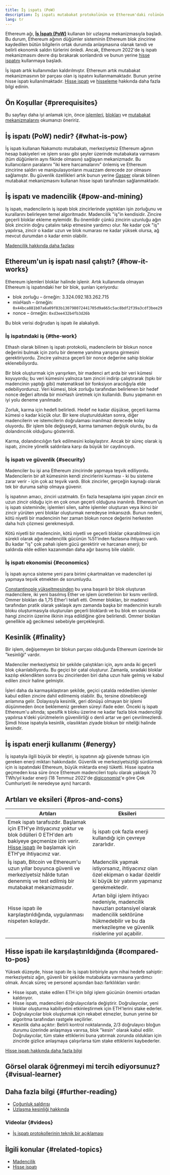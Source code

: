 ```yaml
---
title: İş ispatı (PoW)
description: İş ispatı mutabakat protokolünün ve Ethereum'daki rolünün bir açıklaması.
lang: tr
---
```


Ethereum ağı, **[İş İspatı (PoW)](/developers/docs/consensus-mechanisms/pow)** kullanan bir uzlaşma mekanizmasıyla başladı. Bu durum, Ethereum ağının düğümler sisteminin Ethereum blok zincirine kaydedilen bütün bilgilerin ortak durumda anlaşmasına olanak tanıdı ve belirli ekonomik saldırı türlerini önledi. Ancak, Ethereum 2022'de iş ispatı mekanizmasını devre dışı bırakarak sonlandırdı ve bunun yerine [hisse ispatını](/developers/docs/consensus-mechanisms/pos) kullanmaya başladı.

<InfoBanner emoji=":wave:">
    İş ispatı artık kullanımdan kaldırılmıştır. Ethereum artık mutabakat mekanizmasının bir parçası olan iş ispatını kullanmamaktadır. Bunun yerine hisse ispatı kullanılmaktadır. <a href="/developers/docs/consensus-mechanisms/pos/">Hisse ispatı</a> ve <a href="/staking/">hisseleme</a> hakkında daha fazla bilgi edinin.
</InfoBanner>

## Ön Koşullar {#prerequisites}

Bu sayfayı daha iyi anlamak için, önce [işlemleri](/developers/docs/transactions/), [blokları](/developers/docs/blocks/) ve [mutabakat mekanizmalarını](/developers/docs/consensus-mechanisms/) okumanızı öneririz.

## İş ispatı (PoW) nedir? {#what-is-pow}

İş ispatı kullanan Nakamoto mutabakatı, merkeziyetsiz Ethereum ağının hesap bakiyeleri ve işlem sırası gibi şeyler üzerinde mutabakata varmasını (tüm düğünlerin aynı fikirde olmasını) sağlayan mekanizmadır. Bu kullanıcıların paralarını "iki kere harcamalarını" önlemiş ve Ethereum zincirine saldırı ve manipulasyonların muazzam derecede zor olmasını sağlamıştır. Bu güvenlik özellikleri artık bunun yerine [Gasper](/developers/docs/consensus-mechanisms/pos/gasper/) olarak bilinen mutabakat mekanizmasını kullanan hisse ispatı tarafından sağlanmaktadır.

## İş ispatı ve madencilik {#pow-and-mining}

Iş ispatı, madencilerin iş ispatı blok zincirlerinde yaptıkları işin zorluğunu ve kurallarını belirleyen temel algoritmadır. Madencilik "iş"in kendisidir. Zincire geçerli bloklar ekleme eylemidir. Bu önemlidir çünkü zincirin uzunluğu ağın blok zincirin doğru çatalını takip etmesine yardımcı olur. Ne kadar çok "iş" yapılırsa, zincir o kadar uzun ve blok numarası ne kadar yüksek olursa, ağ mevcut durumdan o kadar emin olabilir.

[Madencilik hakkında daha fazlası](/developers/docs/consensus-mechanisms/pow/mining/)

## Ethereum'un iş ispatı nasıl çalıştı? {#how-it-works}

Ethereum işlemleri bloklar halinde işlenir. Artık kullanımda olmayan Ethereum iş ispatındaki her bir blok, şunları içeriyordu:

- blok zorluğu – örneğin: 3.324.092.183.262.715
- mixHash – örneğin: `0x44bca881b07a6a09f83b130798072441705d9a665c5ac8bdf2f39a3cdf3bee29`
- nonce – örneğin: `0xd3ee432b4fb3d26b`

Bu blok verisi doğrudan iş ispatı ile alakalıydı.

### İş ispatındaki iş {#the-work}

Ethash olarak bilinen iş ispatı protokolü, madencilerin bir blokun nonce değerini bulmak için zorlu bir deneme yanılma yarışına girmesini gerektiriyordu. Zincire yalnızca geçerli bir nonce değerine sahip bloklar eklenebiliyordu.

Bir blok oluşturmak için yarışırken, bir madenci art arda bir veri kümesi koyuyordu; bu veri kümesini yalnızca tam zinciri indirip çalıştırarak (tıpkı bir madencinin yaptığı gibi) matematiksel bir fonksiyon aracılığıyla elde edebiliyordunuz. Veri kümesi, blok zorluğu tarafından belirlenen bir hedef nonce değeri altında bir mixHash üretmek için kullanıldı. Bunu yapmanın en iyi yolu deneme yanılmadır.

Zorluk, karma için hedefi belirledi. Hedef ne kadar düşükse, geçerli karma kümesi o kadar küçük olur. Bir kere oluşturulduktan sonra, diğer madencilerin ve istemcilerin doğrulaması inanılmaz derecede kolay oluyordu. Bir işlem bile değişseydi, karma tamamen değişik olurdu, bu da dolandırıcılık olduğunu gösterirdi.

Karma, dolandırıcılığın fark edilmesini kolaylaştırır. Ancak bir süreç olarak iş ispatı, zincire yönelik saldırılara karşı da büyük bir caydırıcıydı.

### İş ispatı ve güvenlik {#security}

Madenciler bu işi ana Ethereum zincirinde yapmaya teşvik ediliyordu. Madencilerin bir alt kümesinin kendi zincirlerini kurması - ki bu sisteme zarar verir - için çok az teşvik vardı. Blok zincirler, gerçeğin kaynağı olarak tek bir duruma sahip olmaya güvenir.

İş ispatının amacı, zinciri uzatmaktı. En fazla hesaplama işini yapan zincir en uzun zincir olduğu için en çok onun geçerli olduğuna inanılırdı. Ethereum'un iş ispatı sisteminde; işlemleri silen, sahte işlemler oluşturan veya ikinci bir zincir yürüten yeni bloklar oluşturmak neredeyse imkansızdı. Bunun nedeni, kötü niyetli bir madencinin her zaman blokun nonce değerini herkesten daha hızlı çözmesi gerekmesiydi.

Kötü niyetli bir madencinin, kötü niyetli ve geçerli bloklar çıkarabilmesi için sürekli olarak ağın madencilik gücünün %51'inden fazlasına ihtiyacı vardı. Bu kadar "iş" çok pahalı işlem gücü gerektirir ve harcanan enerji; bir saldırıda elde edilen kazanımdan daha ağır basmış bile olabilir.

### İş ispatı ekonomisi {#economics}

İş ispatı ayrıca sisteme yeni para birimi çıkartmaktan ve madencileri işi yapmaya teşvik etmekten de sorumluydu.

[Constantinople yükseltmesinden](/history/#constantinople) bu yana başarılı bir blok oluşturan madencilere, iki yeni basılmış Ether ve işlem ücretlerinin bir kısmı verilirdi. Ommer blokları da 1,75 Ether'i telafi etti. Ommer blokları, bir madenci tarafından pratik olarak yaklaşık aynı zamanda başka bir madencinin kurallı bloku oluşturmasıyla oluşturulan geçerli bloklardı ve bu blok en sonunda hangi zincirin üzerine ilkinin inşa edildiğine göre belirlendi. Ommer blokları genellikle ağ gecikmesi sebebiyle gerçekleşirdi.

## Kesinlik {#finality}

Bir işlem, değişemeyen bir blokun parçası olduğunda Ethereum üzerinde bir "kesinliği" vardır.

Madenciler merkeziyetsiz bir şekilde çalıştıkları için, aynı anda iki geçerli blok çıkarılabiliyordu. Bu geçici bir çatal oluşturur. Zamanla, sıradaki bloklar kazılıp eklendikten sonra bu zincirlerden biri daha uzun hale gelmiş ve kabul edilen zincir haline gelmiştir.

İşleri daha da karmaşıklaştıran şekilde, geçici çatalda reddedilen işlemler kabul edilen zincire dahil edilmemiş olabilir. Bu, tersine dönebileceği anlamına gelir. Dolayısıyla kesinlik, geri dönüşü olmayan bir işlemi düşünmeden önce beklemeniz gereken süreyi ifade eder. Önceki iş ispatı Ethereum'u altında; spesifik `N` bloku üzerine ne kadar fazla blok madenciliği yapılırsa `N`'deki yürütmelerin güvenilirliği o denli artar ve geri çevrilmezlerdi. Şimdi hisse ispatıyla kesinlik, olasılıktan ziyade blokun bir niteliği halinde kesindir.

## İş ispatı enerji kullanımı {#energy}

İş ispatıyla ilgili büyük bir eleştiri, iş ispatının ağı güvende tutması için gereken enerji miktarı hakkındadır. Güvenlik ve merkeziyetsizliği sürdürmek için is ispatındaki Ethereum, büyük miktarda eneji tüketti. Hisse ispatına geçmeden kısa süre önce Ethereum madencileri toplu olarak yaklaşık 70 TWh/yıl kadar enerji (18 Temmuz 2022'de [digiconomist](https://digiconomist.net/)'e göre Çek Cumhuriyeti ile neredeyse aynı) harcardı.

## Artıları ve eksileri {#pros-and-cons}

| Artıları                                                                                                                                                                                                                             | Eksileri                                                                                                                                                                  |
| ------------------------------------------------------------------------------------------------------------------------------------------------------------------------------------------------------------------------------------ | ------------------------------------------------------------------------------------------------------------------------------------------------------------------------- |
| Emek ispatı tarafsızdır. Başlamak için ETH'ye ihtiyacınız yoktur ve blok ödülleri 0 ETH'den artı bakiyeye geçmenize izin verir. [Hisse ispatı](/developers/docs/consensus-mechanisms/pos/) ile başlamak için ETH'ye ihtiyacınız var. | İş ispatı çok fazla enerji kullandığı için çevreye zararlıdır.                                                                                                            |
| İş ispatı, Bitcoin ve Ethereum'u uzun yıllar boyunca güvenli ve merkeziyetsiz hâlde tutan denenmiş ve test edilmiş bir mutabakat mekanizmasıdır.                                                                                     | Madencilik yapmak istiyorsanız, ihtiyacınız olan özel ekipman o kadar özeldir ki büyük bir yatırım yapmanız gerekmektedir.                                                |
| Hisse ispatı ile karşılaştırıldığında, uygulanması nispeten kolaydır.                                                                                                                                                                | Artan bilgi işlem ihtiyacı nedeniyle, madencilik havuzları potansiyel olarak madencilik sektörüne hükmedebilir ve bu da merkezileşme ve güvenlik risklerine yol açabilir. |

## Hisse ispatı ile karşılaştırıldığında {#compared-to-pos}

Yüksek düzeyde, hisse ispatı ile iş ispatı birbiriyle aynı nihai hedefe sahiptir: merkeziyetsiz ağın, güvenli bir şekilde mutabakata varmasına yardımcı olmak. Ancak süreç ve personel açısından bazı farklılıkları vardır:

- Hisse ispatı, stake edilen ETH için bilgi işlem gücünün önemini ortadan kaldırıyor.
- Hisse ispatı, madencileri doğrulayıcılarla değiştirir. Doğrulayıcılar, yeni bloklar oluşturma kabiliyetini etkinleştirmek için ETH'lerini stake ederler.
- Doğrulayıcılar blok oluşturmak için rekabet etmezler, bunun yerine bir algoritma tarafından rastgele seçilirler.
- Kesinlik daha açıktır: Belirli kontrol noktalarında, 2/3 doğrulayıcı bloğun durumu üzerinde anlaşmaya varırsa, blok "kesin" olarak kabul edilir. Doğrulayıcılar, tüm stake ettiklerini buna yatırmak zorunda oldukları için zincirde gizlice anlaşmaya çalışırlarsa tüm stake ettiklerini kaybederler.

[Hisse ispatı hakkında daha fazla bilgi](/developers/docs/consensus-mechanisms/pos/)

## Görsel olarak öğrenmeyi mi tercih ediyorsunuz? {#visual-learner}

<YouTube id="3EUAcxhuoU4" />

## Daha fazla bilgi {#further-reading}

- [Çoğunluk saldırısı](https://en.bitcoin.it/wiki/Majority_attack)
- [Uzlaşma kesinliği hakkında](https://blog.ethereum.org/2016/05/09/on-settlement-finality/)

### Videolar {#videos}

- [İş ispatı protokollerinin teknik bir açıklaması](https://youtu.be/9V1bipPkCTU)

## İlgili konular {#related-topics}

- [Madencilik](/developers/docs/consensus-mechanisms/pow/mining/)
- [Hisse ispatı](/developers/docs/consensus-mechanisms/pos/)
